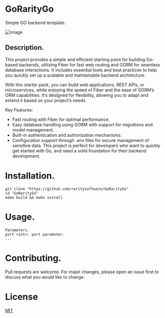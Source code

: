 # GoRarityGo
Simple GO backend template.

![image](https://github.com/user-attachments/assets/6f8ed93d-6edf-4086-b32a-af30696183e3)

## Description.
This project provides a simple and efficient starting point for building Go-based backends, utilizing Fiber for fast web routing and GORM for seamless database interactions. It includes essential tools and best practices to help you quickly set up a scalable and maintainable backend architecture.

With this starter pack, you can build web applications, REST APIs, or microservices, while enjoying the speed of Fiber and the ease of GORM’s ORM capabilities. It’s designed for flexibility, allowing you to adapt and extend it based on your project’s needs.

Key Features:
- Fast routing with Fiber for optimal performance.
- Easy database handling using GORM with support for migrations and model management.
- Built-in authentication and authorization mechanisms.
- Configuration support through .env files for secure management of sensitive data.
This project is perfect for developers who want to quickly get started with Go, and need a solid foundation for their backend development.

# Installation.
```
git clone "https://github.com/raritysoftware/GoRarityGo"
cd "GoRarityGo"
make build && make install
```

# Usage.
```
Parameters.
port <int>: port parameter.
...
```

# Contributing.
Pull requests are welcome. For major changes, please open an issue first to discuss what you would like to change.

# License
[MIT](https://choosealicense.com/licenses/mit/)

